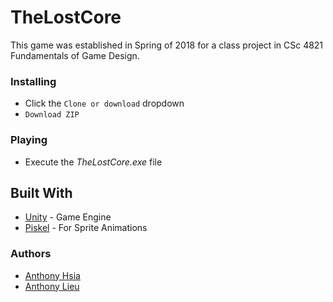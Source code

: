 # TheLostCore
This game was established in Spring of 2018 for a class project in CSc 4821 Fundamentals of Game Design. 
### Installing
* Click the `Clone or download` dropdown
* `Download ZIP`

### Playing
* Execute the *TheLostCore.exe* file

## Built With
* [Unity](https://unity3d.com/) - Game Engine
* [Piskel](https://www.piskelapp.com/) - For Sprite Animations

### Authors
* [Anthony Hsia](https://github.com/ahsia3)
* [Anthony Lieu](https://github.com/alieu526)
